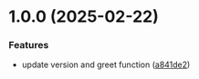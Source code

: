 # 1.0.0 (2025-02-22)


### Features

* update version and greet function ([a841de2](https://github.com/periakteon/ts-lombok/commit/a841de23633bd8b1f6cb972379f3c01e02576bfa))
